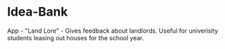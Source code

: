 # Idea-Bank
App - "Land Lore" - Gives feedback about landlords. Useful for univerisity students leasing out houses for the school year. 
